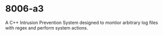 # 8006-a3
A C++ Intrusion Prevention System designed to montior arbitrary log files with regex and perform system actions.
